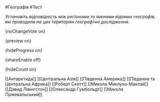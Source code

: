 #Географія #Тест

*Установіть відповідність між регіонами та іменами відомих географів, які проводили на цих територіях географічні дослідження.*

{noChangeVote on}

{preview on}

{hideProgress on}

{shareEnable off}

{hideCount on}

[[Антарктида]]
[[Центральна Азія]]
[[Південна Америка]]
[[Південна та Центральна Африка]]
[[Роберт Скотт]]
[[Микола Миклухо-Маклай]]
[[Давид Лівінгстон]]
[[Олександр Гумбольдт]]
[[Микола Пржевальський]]
